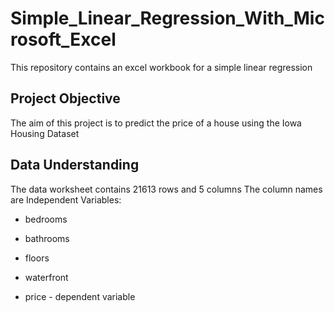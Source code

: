 # Simple_Linear_Regression_With_Microsoft_Excel

This repository contains an excel workbook for a simple linear regression

## Project Objective

The aim of this project is to predict the price of a house using the Iowa Housing Dataset

## Data Understanding

The data worksheet contains 21613 rows and 5 columns
The column names are
Independent Variables:

- bedrooms
- bathrooms
- floors
- waterfront

- price - dependent variable
